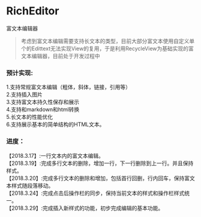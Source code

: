 # RichEditor
富文本编辑器

>考虑到富文本编辑需要支持长文本的类型，目前大部分富文本使用自定义单个的Edittext无法实现View的复用，于是利用RecycleView为基础实现的富文本编辑器，目前处于开发过程中
### 预计实现:
1.支持常规富文本编辑（粗体，斜体，链接，引用等）  
2.支持插入图片  
3.支持富文本持久性保存和展示  
4.支持和markdown和html转换  
5.长文本的性能优化  
6.支持展示基本的简单结构的HTML文本。

### 进度：
【2018.3.17】:一行文本内的富文本编辑。  
【2018.3.19】:完成多行文本的删除，增加一行，下一行删除到上一行。并且保持样式。  
【2018.3.20】:完成多行文本的删除和增加，包括首行回删，行内回车，保持富文本样式随段落移动。  
【2018.3.24】:完成点击后操作栏的同步，保持当前文本的样式和操作栏样式统一。  
【2018.3.29】:完成插入新样式的功能，初步完成编辑的基本功能。
